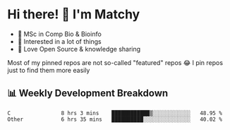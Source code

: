 # Hi there! 👋 I'm Matchy

- 🧬 MSc in Comp Bio & Bioinfo
- 🎈 Interested in a lot of things
- 💜 Love Open Source & knowledge sharing

Most of my pinned repos are not so-called "featured" repos 😂 I pin repos just to find them more easily

## 📊 Weekly Development Breakdown

<!--START_SECTION:waka-->

```text
C                8 hrs 3 mins    ████████████▒░░░░░░░░░░░░   48.95 %
Other            6 hrs 35 mins   ██████████░░░░░░░░░░░░░░░   40.02 %
```

<!--END_SECTION:waka-->
